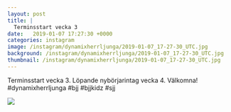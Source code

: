 ```yaml
---
layout: post
title: |
  Terminsstart vecka 3
date:   2019-01-07 17:27:30 +0000
categories: instagram
image: /instagram/dynamixherrljunga/2019-01-07_17-27-30_UTC.jpg
background: /instagram/dynamixherrljunga/2019-01-07_17-27-30_UTC.jpg
thumbnail: /instagram/dynamixherrljunga/2019-01-07_17-27-30_UTC.jpg
---
```

Terminsstart vecka 3. Löpande nybörjarintag vecka 4. Välkomna! #dynamixherrljunga #bjj #bjjkidz #sjj



<img src='/www-dynamix-herrljunga/instagram/dynamixherrljunga/2019-01-07_17-27-30_UTC.jpg' class='img-fluid' />
